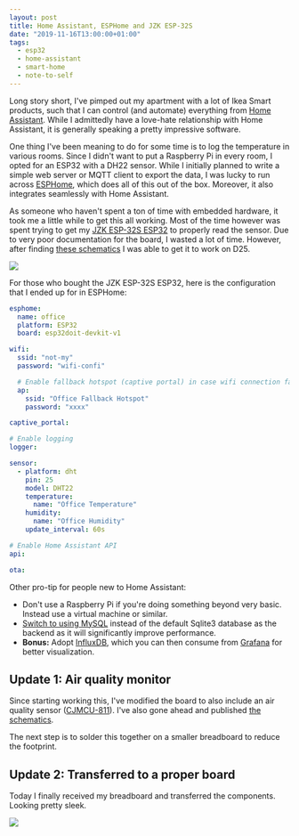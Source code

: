 ```yaml
---
layout: post
title: Home Assistant, ESPHome and JZK ESP-32S
date: "2019-11-16T13:00:00+01:00"
tags:
  - esp32
  - home-assistant
  - smart-home
  - note-to-self
---
```


Long story short, I've pimped out my apartment with a lot of Ikea Smart products, such that I can control (and automate) everything from [Home Assistant](https://www.home-assistant.io/). While I admittedly have a love-hate relationship with Home Assistant, it is generally speaking a pretty impressive software.

One thing I've been meaning to do for some time is to log the temperature in various rooms. Since I didn't want to put a Raspberry Pi in every room, I opted for an ESP32 with a DH22 sensor. While I initially planned to write a simple web server or MQTT client to export the data, I was lucky to run across [ESPHome](https://esphome.io/), which does all of this out of the box. Moreover, it also integrates seamlessly with Home Assistant.

As someone who haven't spent a ton of time with embedded hardware, it took me a little while to get this all working. Most of the time however was spent trying to get my [JZK ESP-32S ESP32](https://www.amazon.co.uk/gp/product/B071JR9WS9/) to properly read the sensor. Due to very poor documentation for the board, I wasted a lot of time. However, after finding [these schematics](https://duino4projects.com/esp32-devkit-v1-pinout/) I was able to get it to work on D25.

![](/assets/home-assistant-and-eshome.png)

For those who bought the JZK ESP-32S ESP32, here is the configuration that I ended up for in ESPHome:

```yaml
esphome:
  name: office
  platform: ESP32
  board: esp32doit-devkit-v1

wifi:
  ssid: "not-my"
  password: "wifi-confi"

  # Enable fallback hotspot (captive portal) in case wifi connection fails
  ap:
    ssid: "Office Fallback Hotspot"
    password: "xxxx"

captive_portal:

# Enable logging
logger:

sensor:
  - platform: dht
    pin: 25
    model: DHT22
    temperature:
      name: "Office Temperature"
    humidity:
      name: "Office Humidity"
    update_interval: 60s

# Enable Home Assistant API
api:

ota:
```

Other pro-tip for people new to Home Assistant:

- Don't use a Raspberry Pi if you're doing something beyond very basic. Instead use a virtual machine or similar.
- [Switch to using MySQL](https://www.home-assistant.io/integrations/recorder/) instead of the default Sqlite3 database as the backend as it will significantly improve performance.
- **Bonus:** Adopt [InfluxDB](https://www.home-assistant.io/integrations/influxdb/), which you can then consume from [Grafana](https://grafana.com/) for better visualization.

## Update 1: Air quality monitor

Since starting working this, I've modified the board to also include an air quality sensor ([CJMCU-811](https://www.amazon.co.uk/gp/product/B07RGLMS1J/)). I've also gone ahead and published [the schematics](https://easyeda.com/vpetersson/room-sensor).

The next step is to solder this together on a smaller breadboard to reduce the footprint.

## Update 2: Transferred to a proper board

Today I finally received my breadboard and transferred the components. Looking pretty sleek.

![](/assets/room-sensor.jpeg)
